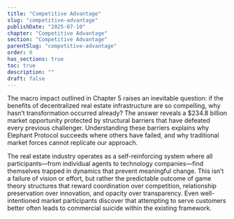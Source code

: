 ```yaml
---
title: "Competitive Advantage"
slug: "competitive-advantage"
publishDate: "2025-07-10"
chapter: "Competitive Advantage"
section: "Competitive Advantage"
parentSlug: "competitive-advantage"
order: 0
has_sections: true
toc: true
description: ""
draft: false
---
```


The macro impact outlined in Chapter 5 raises an inevitable question: if the benefits of decentralized real estate infrastructure are so compelling, why hasn’t transformation occurred already? The answer reveals a $234.8 billion market opportunity protected by structural barriers that have defeated every previous challenger. Understanding these barriers explains why Elephant Protocol succeeds where others have failed, and why traditional market forces cannot replicate our approach.

The real estate industry operates as a self-reinforcing system where all participants—from individual agents to technology companies—find themselves trapped in dynamics that prevent meaningful change. This isn’t a failure of vision or effort, but rather the predictable outcome of game theory structures that reward coordination over competition, relationship preservation over innovation, and opacity over transparency. Even well-intentioned market participants discover that attempting to serve customers better often leads to commercial suicide within the existing framework.
